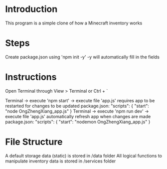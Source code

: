 Introduction
=============
This program is a simple clone of how a Minecraft inventory works


Steps
=============
Create package.json using 'npm init -y'
    -y will automatically fill in the fields

Instructions
=============
Open Terminal through View > Terminal or Ctrl + `

Terminal -> execute 'npm start' -> execute file 'app.js' requires app to be restarted for changes to be updated
    package.json: "scripts": { "start": "node OngZhengXiang_app.js" }
Terminal -> execute 'npm run dev' -> execute file 'app.js' automatically refresh app when changes are made
    package.json: "scripts": { "start": "nodemon OngZhengXiang_app.js" }

File Structure
=============
A default storage data (static) is stored in /data folder
All logical functions to manipulate inventory data is stored in /services folder
